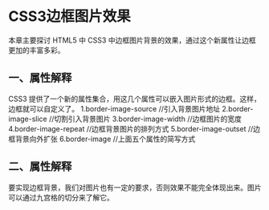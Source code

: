 # CSS3边框图片效果 #
本章主要探讨 HTML5 中 CSS3 中边框图片背景的效果，通过这个新属性让边框更加的丰富多彩。
## 一、属性解释 ##
CSS3 提供了一个新的属性集合，用这几个属性可以嵌入图片形式的边框。这样，边框就可以自定义了。
1.border-image-source       //引入背景图片地址
2.border-image-slice       //切割引入背景图片
3.border-image-width      //边框图片的宽度
4.border-image-repeat    //边框背景图片的排列方式
5.border-image-outset   //边框背景向外扩张
6.border-image         //上面五个属性的简写方式
## 二、属性解释 ##
要实现边框背景，我们对图片也有一定的要求，否则效果不能完全体现出来。图片可以通过九宫格的切分来了解它。